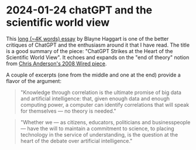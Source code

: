 # 2024-01-24 chatGPT and the scientific world view


This [long (~4K words) essay](https://www.cigionline.org/articles/chatgpt-strikes-at-the-heart-of-the-scientific-world-view/) by Blayne Haggart is one of the better critiques of ChatGPT and the enthusiasm around it that I have read. The title is a good summary of the piece: "ChatGPT Strikes at the Heart of the Scientific World View". It echoes and expands on the "end of theory" notion from [Chris Anderson's 2008 Wired piece](https://www.wired.com/2008/06/pb-theory/).

A couple of excerpts (one from the middle and one at the end) provide a flavor of the argument:

> "Knowledge through correlation is the ultimate promise of big data and artificial intelligence: that, given enough data and enough computing power, a computer can identify correlations that will speak for themselves — no theory is needed."

> "Whether we — as citizens, educators, politicians and businesspeople — have the will to maintain a commitment to science, to placing technology in the service of understanding, is the question at the heart of the debate over artificial intelligence."




